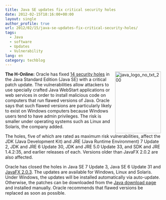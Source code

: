 ```yaml
---
title: Java SE updates fix critical security holes
date: 2012-02-15T18:16:00+00:00
layout: single
author_profile: true
url: 2012/02/15/java-se-updates-fix-critical-security-holes/
tags:
  - Java
  - software
  - Updates
  - Vulnerability
lang: en
category: techblog
---
```

[<img title="java_logo_no_txt_200" border="0" alt="java_logo_no_txt_200" align="right" src="http://lh4.ggpht.com/-Q1Btk-dAeww/TzvvaaXvdnI/AAAAAAAAEzw/Cu0cQfi762E/java_logo_no_txt_200_thumb%25255B1%25255D.png?imgmax=800" width="148" height="200" />](http://lh5.ggpht.com/-fUnaqMWttnc/TzvvPY6wJwI/AAAAAAAAEzo/jDc_QKQISZQ/s1600-h/java_logo_no_txt_200%25255B3%25255D.png)**The H-Online:** Oracle has fixed [14 security holes](http://www.oracle.com/technetwork/topics/security/javacpufeb2012verbose-366319.html) in the Java Standard Edition (Java SE) with a critical patch update. The vulnerabilities allow attackers to use specially crafted Java WebStart applications or web services in order to install malicious code on computers that run flawed versions of Java. Oracle says that such flawed versions are particularly likely to exist on Windows computers because Windows users tend to have admin privileges. The risk is smaller under operating systems such as Linux and Solaris, the company added. 

The holes, five of which are rated as maximum risk vulnerabilities, affect the JDK (Java Development Kit) and JRE (Java Runtime Environment) 7 Update 2, JDK and JRE 6 Update 30, JDK and JRE 5.0 Update 33, and SDK and JRE 1.4.2:35, and earlier releases of each. Versions older than JavaFX 2.0.2 are also affected. 

Oracle has closed the holes in Java SE 7 Update 3, Java SE 6 Update 31 and [JavaFX 2.0.3](http://www.oracle.com/technetwork/java/javafx/downloads/index.html). The updates are available for Windows, Linux and Solaris. Under Windows, the updates will be installed automatically via auto-update. Otherwise, the patches can be downloaded from the [Java download page](http://www.oracle.com/technetwork/java/javase/downloads/index.html) and installed manually. Oracle recommends that flawed versions be replaced as soon as possible.
